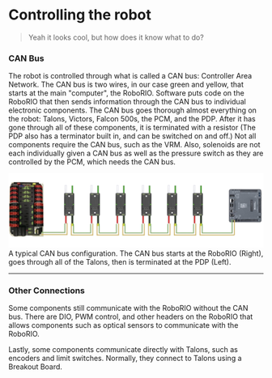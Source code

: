 # Controlling the robot

> Yeah it looks cool, but how does it know what to do?

### CAN Bus

The robot is controlled through what is called a CAN bus: Controller Area Network. The CAN bus is two wires, in our case green and yellow, that starts at the main "computer", the RoboRIO. Software puts code on the RoboRIO that then sends information through the CAN bus to individual electronic components. The CAN bus goes thorough almost everything on the robot: Talons, Victors, Falcon 500s, the PCM, and the PDP. After it has gone through all of these components, it is terminated with a resistor (The PDP also has a terminator built in, and can be switched on and off.) Not all components require the CAN bus, such as the VRM. Also, solenoids are not each individually given a CAN bus as well as the pressure switch as they are controlled by the PCM, which needs the CAN bus.

![CAN Bus Example](../images/CANBusExample.png)
A typical CAN bus configuration. The CAN bus starts at the RoboRIO (Right), goes through all of the Talons, then is terminated at the PDP (Left).

***

### Other Connections

Some components still communicate with the RoboRIO without the CAN bus. There are DIO, PWM control, and other headers on the RoboRIO that allows components such as optical sensors to communicate with the RoboRIO.

Lastly, some components communicate directly with Talons, such as encoders and limit switches. Normally, they connect to Talons using a Breakout Board.